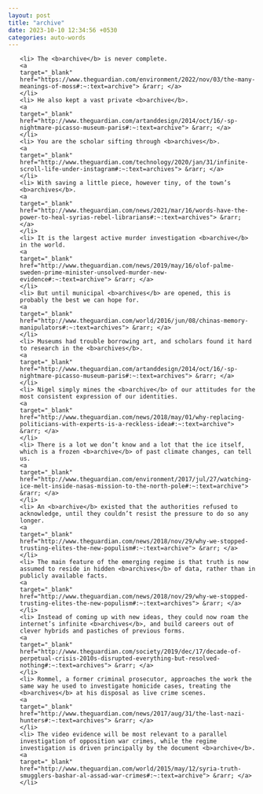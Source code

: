 ```yaml
---
layout: post
title: "archive"
date: 2023-10-10 12:34:56 +0530
categories: auto-words
---
```

<ol>

    <li> The <b>archive</b> is never complete.
    <a 
    target="_blank" 
    href="https://www.theguardian.com/environment/2022/nov/03/the-many-meanings-of-moss#:~:text=archive"> &rarr; </a>
    </li>
    <li> He also kept a vast private <b>archive</b>.
    <a 
    target="_blank" 
    href="http://www.theguardian.com/artanddesign/2014/oct/16/-sp-nightmare-picasso-museum-paris#:~:text=archive"> &rarr; </a>
    </li>
    <li> You are the scholar sifting through <b>archives</b>.
    <a 
    target="_blank" 
    href="http://www.theguardian.com/technology/2020/jan/31/infinite-scroll-life-under-instagram#:~:text=archives"> &rarr; </a>
    </li>
    <li> With saving a little piece, however tiny, of the town’s <b>archives</b>.
    <a 
    target="_blank" 
    href="http://www.theguardian.com/news/2021/mar/16/words-have-the-power-to-heal-syrias-rebel-librarians#:~:text=archives"> &rarr; </a>
    </li>
    <li> It is the largest active murder investigation <b>archive</b> in the world.
    <a 
    target="_blank" 
    href="http://www.theguardian.com/news/2019/may/16/olof-palme-sweden-prime-minister-unsolved-murder-new-evidence#:~:text=archive"> &rarr; </a>
    </li>
    <li> But until municipal <b>archives</b> are opened, this is probably the best we can hope for.
    <a 
    target="_blank" 
    href="http://www.theguardian.com/world/2016/jun/08/chinas-memory-manipulators#:~:text=archives"> &rarr; </a>
    </li>
    <li> Museums had trouble borrowing art, and scholars found it hard to research in the <b>archives</b>.
    <a 
    target="_blank" 
    href="http://www.theguardian.com/artanddesign/2014/oct/16/-sp-nightmare-picasso-museum-paris#:~:text=archives"> &rarr; </a>
    </li>
    <li> Nigel simply mines the <b>archive</b> of our attitudes for the most consistent expression of our identities.
    <a 
    target="_blank" 
    href="http://www.theguardian.com/news/2018/may/01/why-replacing-politicians-with-experts-is-a-reckless-idea#:~:text=archive"> &rarr; </a>
    </li>
    <li> There is a lot we don’t know and a lot that the ice itself, which is a frozen <b>archive</b> of past climate changes, can tell us.
    <a 
    target="_blank" 
    href="http://www.theguardian.com/environment/2017/jul/27/watching-ice-melt-inside-nasas-mission-to-the-north-pole#:~:text=archive"> &rarr; </a>
    </li>
    <li> An <b>archive</b> existed that the authorities refused to acknowledge, until they couldn’t resist the pressure to do so any longer.
    <a 
    target="_blank" 
    href="http://www.theguardian.com/news/2018/nov/29/why-we-stopped-trusting-elites-the-new-populism#:~:text=archive"> &rarr; </a>
    </li>
    <li> The main feature of the emerging regime is that truth is now assumed to reside in hidden <b>archives</b> of data, rather than in publicly available facts.
    <a 
    target="_blank" 
    href="http://www.theguardian.com/news/2018/nov/29/why-we-stopped-trusting-elites-the-new-populism#:~:text=archives"> &rarr; </a>
    </li>
    <li> Instead of coming up with new ideas, they could now roam the internet’s infinite <b>archives</b>, and build careers out of clever hybrids and pastiches of previous forms.
    <a 
    target="_blank" 
    href="http://www.theguardian.com/society/2019/dec/17/decade-of-perpetual-crisis-2010s-disrupted-everything-but-resolved-nothing#:~:text=archives"> &rarr; </a>
    </li>
    <li> Rommel, a former criminal prosecutor, approaches the work the same way he used to investigate homicide cases, treating the <b>archives</b> at his disposal as live crime scenes.
    <a 
    target="_blank" 
    href="http://www.theguardian.com/news/2017/aug/31/the-last-nazi-hunters#:~:text=archives"> &rarr; </a>
    </li>
    <li> The video evidence will be most relevant to a parallel investigation of opposition war crimes, while the regime investigation is driven principally by the document <b>archive</b>.
    <a 
    target="_blank" 
    href="http://www.theguardian.com/world/2015/may/12/syria-truth-smugglers-bashar-al-assad-war-crimes#:~:text=archive"> &rarr; </a>
    </li>